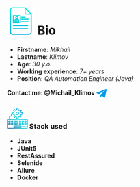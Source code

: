 # <img src="img/profile.svg" alt="profile" width="64"/>  Bio


+ **Firstname**: *Mikhail*
+ **Lastname**: *Klimov*
+ **Age**: *30 y.o.*
+ **Working experience**: *7+ years*
+ **Position**: *QA Automation Engineer (Java)*

 **Contact me: @Michail_Klimov** <a href="https://t.me/Michail_Klimov" target="blank"><img align="center" src="img/telegram.svg" alt="Michail_Klimov" height="24" width="24" /></a>

### <img src="img/program.svg" alt="profile" width="48"/> Stack used
+ **Java**
+ **JUnit5**
+ **RestAssured**
+ **Selenide**
+ **Allure**
+ **Docker**
